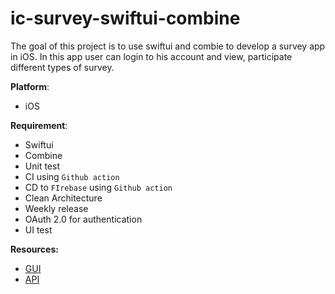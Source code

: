 # ic-survey-swiftui-combine
The goal of this project is to use swiftui and combie to develop a survey app in iOS. In this app user can login to his account and view, participate different types of survey.

**Platform**:
- iOS

**Requirement**:
- Swiftui
- Combine
- Unit test
- CI using `Github action`
- CD to `FIrebase` using `Github action`
- Clean Architecture
- Weekly release
- OAuth 2.0 for authentication
- UI test


**Resources:**
- [GUI](https://www.figma.com/file/GjRPOjDyZ6f4EDL3wKarRK/Challenge---Mobile-App)
- [API](https://documenter.getpostman.com/view/11835486/UVsPNPfU#intro)